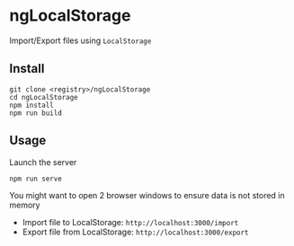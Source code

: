 ngLocalStorage
==============

Import/Export files using `LocalStorage`

Install
-------

    git clone <registry>/ngLocalStorage
    cd ngLocalStorage
    npm install
    npm run build

Usage
-----

Launch the server

    npm run serve

You might want to open 2 browser windows to ensure data is not stored in memory

  * Import file to LocalStorage: `http://localhost:3000/import`
  * Export file from LocalStorage: `http://localhost:3000/export`
